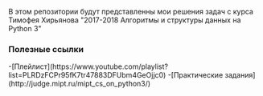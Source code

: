 В этом репозитории будут представленны мои решения задач с курса Тимофея Хирьянова "2017-2018 Алгоритмы и структуры данных на Python 3"

<h3> Полезные ссылки </h3>
	-[Плейлист](https://www.youtube.com/playlist?list=PLRDzFCPr95fK7tr47883DFUbm4GeOjjc0)
	-[Практические задания](http://judge.mipt.ru/mipt_cs_on_python3/)
